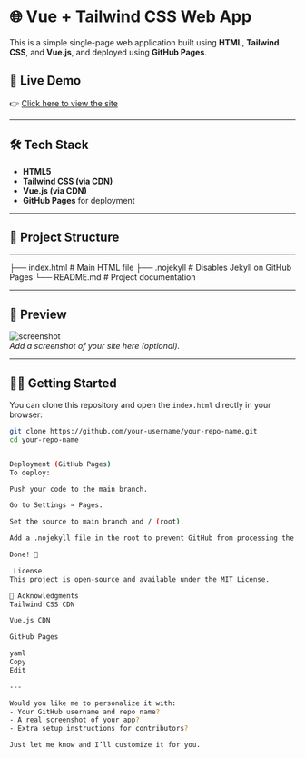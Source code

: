 # 🌐 Vue + Tailwind CSS Web App

This is a simple single-page web application built using **HTML**, **Tailwind CSS**, and **Vue.js**, and deployed using **GitHub Pages**.

## 🚀 Live Demo

👉 [Click here to view the site](https://yravikanthh.github.io/employee-Onboarding-Role-Mapping-System/)  


---

## 🛠 Tech Stack

- **HTML5**
- **Tailwind CSS (via CDN)**
- **Vue.js (via CDN)**
- **GitHub Pages** for deployment

---

## 📁 Project Structure

---

├── index.html # Main HTML file
   ├── .nojekyll # Disables Jekyll on GitHub Pages
   └── README.md # Project documentation

---

## 📸 Preview

![screenshot](screenshot.png)  
_Add a screenshot of your site here (optional)._

---

## 🧑‍💻 Getting Started

You can clone this repository and open the `index.html` directly in your browser:

```bash
git clone https://github.com/your-username/your-repo-name.git
cd your-repo-name


Deployment (GitHub Pages)
To deploy:

Push your code to the main branch.

Go to Settings → Pages.

Set the source to main branch and / (root).

Add a .nojekyll file in the root to prevent GitHub from processing the files with Jekyll.

Done! 🎉

 License
This project is open-source and available under the MIT License.

🙌 Acknowledgments
Tailwind CSS CDN

Vue.js CDN

GitHub Pages

yaml
Copy
Edit

---

Would you like me to personalize it with:
- Your GitHub username and repo name?
- A real screenshot of your app?
- Extra setup instructions for contributors?

Just let me know and I’ll customize it for you.

